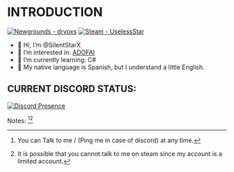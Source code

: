 # INTRODUCTION
[![Newgrounds - drvoxs](https://img.shields.io/badge/Newgrounds-drvoxs-ff8c00?logo=1001Tracklists&logoColor=white&labelColor=222222)](https://drvoxs.newgrounds.com/)
[![Steam - UselessStar](https://img.shields.io/badge/Steam-UselessStar-000025?logo=Steam&logoColor=white&labelColor=222222)](https://steamcommunity.com/id/UselessStar/)
- 👋 Hi, I’m @SilentStarX
- 👀 I’m interested in: [ADOFAI](https://store.steampowered.com/app/977950/A_Dance_of_Fire_and_Ice/)
- 🌱 I’m currently learning: C#
- 📕 My native language is Spanish, but I understand a little English.
## CURRENT DISCORD STATUS:
[![Discord Presence](https://lanyard.cnrad.dev/api/399573525138243594?theme=dark&bg=101010&idleMessage=I%27m%20bored%20%2F%20I%27m%20sleeping)](https://discord.com/users/399573525138243594)

Notes: [^1][^2]

[^1]: You can Talk to me / (Ping me in case of discord) at any time.
[^2]: It is possible that you cannot talk to me on steam since my account is a limited account.
